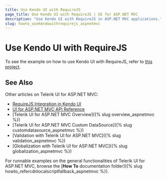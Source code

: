 ```yaml
---
title: Use Kendo UI with RequireJS
page_title: Use Kendo UI with RequireJS | UI for ASP.NET MVC
description: "Use Kendo UI with RequireJS in ASP.NET MVC applications."
slug: howto_usekendowithrequirejs_aspnetmvc
---
```


# Use Kendo UI with RequireJS

To see the example on how to use Kendo UI with RequireJS, refer to [this project](https://github.com/telerik/ui-for-aspnet-mvc-examples/tree/master/general/kendorequirejs).

## See Also

Other articles on Telerik UI for ASP.NET MVC:

* [RequireJS Integration in Kendo UI](http://docs.telerik.com/kendo-ui/third-party/using-kendo-with-requirejs)
* [UI for ASP.NET MVC API Reference](/api/Kendo.Mvc/AggregateFunction)
* [Telerik UI for ASP.NET MVC Overview]({% slug overview_aspnetmvc %})
* [Telerik UI for ASP.NET MVC Custom DataSource]({% slug customdatasource_aspnetmvc %})
* [Validation with Telerik UI for ASP.NET MVC]({% slug validation_aspnetmvc %})
* [Globalization with Telerik UI for ASP.NET MVC]({% slug globalization_aspnetmvc %})

For runnable examples on the general functionalities of Telerik UI for ASP.NET MVC, browse the [**How To** documentation folder]({% slug howto_refercdnlocalscriptfallback_aspnetmvc %}).
